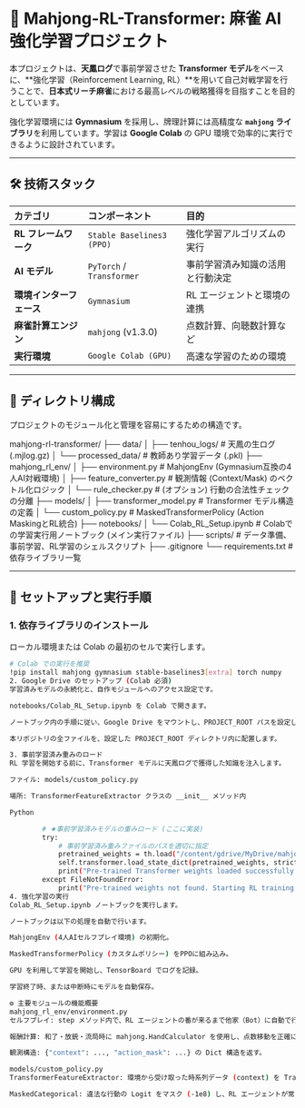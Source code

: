 # 🤖 Mahjong-RL-Transformer: 麻雀 AI 強化学習プロジェクト

本プロジェクトは、**天鳳ログ**で事前学習させた **Transformer モデル**をベースに、**強化学習（Reinforcement Learning, RL）**を用いて自己対戦学習を行うことで、**日本式リーチ麻雀**における最高レベルの戦略獲得を目指すことを目的としています。

強化学習環境には **Gymnasium** を採用し、牌理計算には高精度な **`mahjong` ライブラリ**を利用しています。学習は **Google Colab** の GPU 環境で効率的に実行できるように設計されています。

---

## 🛠️ 技術スタック

| カテゴリ | コンポーネント | 目的 |
| :--- | :--- | :--- |
| **RL フレームワーク** | `Stable Baselines3 (PPO)` | 強化学習アルゴリズムの実行 |
| **AI モデル** | `PyTorch` / `Transformer` | 事前学習済み知識の活用と行動決定 |
| **環境インターフェース** | `Gymnasium` | RL エージェントと環境の連携 |
| **麻雀計算エンジン** | `mahjong` (v1.3.0) | 点数計算、向聴数計算など |
| **実行環境** | `Google Colab (GPU)` | 高速な学習のための環境 |

---

## 📁 ディレクトリ構成

プロジェクトのモジュール化と管理を容易にするための構造です。

mahjong-rl-transformer/
├── data/
│   ├── tenhou_logs/             # 天鳳の生ログ (.mjlog.gz)
│   └── processed_data/          # 教師あり学習データ (.pkl)
├── mahjong_rl_env/
│   ├── environment.py           # MahjongEnv (Gymnasium互換の4人AI対戦環境)
│   ├── feature_converter.py     # 観測情報 (Context/Mask) のベクトル化ロジック
│   └── rule_checker.py          # (オプション) 行動の合法性チェックの分離
├── models/
│   ├── transformer_model.py     # Transformer モデル構造の定義
│   └── custom_policy.py         # MaskedTransformerPolicy (Action MaskingとRL統合)
├── notebooks/
│   └── Colab_RL_Setup.ipynb     # Colabでの学習実行用ノートブック (メイン実行ファイル)
├── scripts/                     # データ準備、事前学習、RL学習のシェルスクリプト
├── .gitignore
└── requirements.txt             # 依存ライブラリ一覧


---

## 🚀 セットアップと実行手順

### 1. 依存ライブラリのインストール

ローカル環境または Colab の最初のセルで実行します。

```bash
# Colab での実行を推奨
!pip install mahjong gymnasium stable-baselines3[extra] torch numpy
2. Google Drive のセットアップ (Colab 必須)
学習済みモデルの永続化と、自作モジュールへのアクセス設定です。

notebooks/Colab_RL_Setup.ipynb を Colab で開きます。

ノートブック内の手順に従い、Google Drive をマウントし、PROJECT_ROOT パスを設定します。

本リポジトリの全ファイルを、設定した PROJECT_ROOT ディレクトリ内に配置します。

3. 事前学習済み重みのロード
RL 学習を開始する前に、Transformer モデルに天鳳ログで獲得した知識を注入します。

ファイル: models/custom_policy.py

場所: TransformerFeatureExtractor クラスの __init__ メソッド内

Python

        # ★事前学習済みモデルの重みロード (ここに実装)
        try:
            # 事前学習済み重みファイルのパスを適切に指定
            pretrained_weights = th.load("/content/gdrive/MyDrive/mahjong-rl-transformer/pretrain_weights.pth")
            self.transformer.load_state_dict(pretrained_weights, strict=False) 
            print("Pre-trained Transformer weights loaded successfully.")
        except FileNotFoundError:
            print("Pre-trained weights not found. Starting RL training from scratch.")
4. 強化学習の実行
Colab_RL_Setup.ipynb ノートブックを実行します。

ノートブックは以下の処理を自動で行います。

MahjongEnv (4人AIセルフプレイ環境) の初期化。

MaskedTransformerPolicy (カスタムポリシー) をPPOに組み込み。

GPU を利用して学習を開始し、TensorBoard でログを記録。

学習終了時、または中断時にモデルを自動保存。

⚙️ 主要モジュールの機能概要
mahjong_rl_env/environment.py
セルフプレイ: step メソッド内で、RL エージェントの番が来るまで他家（Bot）に自動で行動を選択させるロジック (_process_opponent_turns) を実装。

報酬計算: 和了・放銃・流局時に mahjong.HandCalculator を使用し、点数移動を正確に報酬 (reward) として返す。

観測構造: {"context": ..., "action_mask": ...} の Dict 構造を返す。

models/custom_policy.py
TransformerFeatureExtractor: 環境から受け取った時系列データ (context) を Transformer に通し、現在の状態を表す固定長の特徴ベクトルを抽出。

MaskedCategorical: 違法な行動の Logit をマスク (-1e8) し、RL エージェントが常に合法的な行動のみを選択するように強制する。